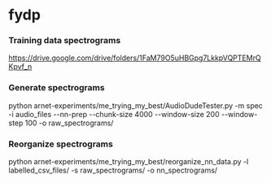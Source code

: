 # fydp

### Training data spectrograms

https://drive.google.com/drive/folders/1FaM79O5uHBGpg7LkkpVQPTEMrQKpvf_n

### Generate spectrograms

python arnet-experiments/me_trying_my_best/AudioDudeTester.py -m spec -i audio_files --nn-prep --chunk-size 4000 --window-size 200 --window-step 100 -o raw_spectrograms/

### Reorganize spectrograms

python arnet-experiments/me_trying_my_best/reorganize_nn_data.py -l labelled_csv_files/ -s raw_spectrograms/ -o nn_spectrograms/

